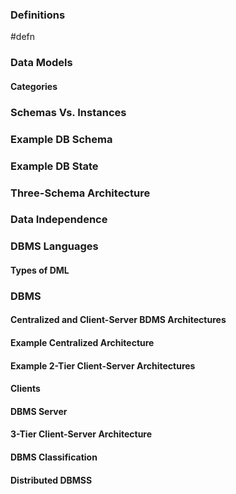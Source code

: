 ### Definitions
#defn 

### Data Models

#### Categories

### Schemas Vs. Instances

### Example DB Schema

### Example DB State

### Three-Schema Architecture

### Data Independence

### DBMS Languages

#### Types of DML

### DBMS

#### Centralized and Client-Server BDMS Architectures

#### Example Centralized Architecture

#### Example 2-Tier Client-Server Architectures

#### Clients

#### DBMS Server

#### 3-Tier Client-Server Architecture

#### DBMS Classification

#### Distributed DBMSS








